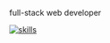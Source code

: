 full-stack web developer



[![skills](https://skillicons.dev/icons?i=js,html,css,react,nextjs,py,r,aws,blender,figma,md,vscode)](https://skillicons.dev)
